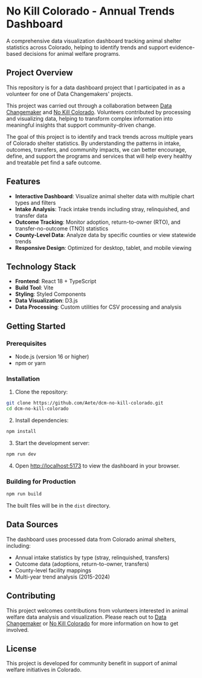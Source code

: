 # No Kill Colorado - Annual Trends Dashboard

A comprehensive data visualization dashboard tracking animal shelter statistics across Colorado, helping to identify trends and support evidence-based decisions for animal welfare programs.

## Project Overview

This repository is for a data dashboard project that I participated in as a volunteer for one of Data Changemakers' projects.

This project was carried out through a collaboration between [Data Changemaker](https://www.datachangemakers.org/) and [No Kill Colorado](https://www.nokillcolorado.org/). Volunteers contributed by processing and visualizing data, helping to transform complex information into meaningful insights that support community-driven change.

The goal of this project is to identify and track trends across multiple years of Colorado shelter statistics. By understanding the patterns in intake, outcomes, transfers, and community impacts, we can better encourage, define, and support the programs and services that will help every healthy and treatable pet find a safe outcome.

## Features

- **Interactive Dashboard**: Visualize animal shelter data with multiple chart types and filters
- **Intake Analysis**: Track intake trends including stray, relinquished, and transfer data
- **Outcome Tracking**: Monitor adoption, return-to-owner (RTO), and transfer-no-outcome (TNO) statistics
- **County-Level Data**: Analyze data by specific counties or view statewide trends
- **Responsive Design**: Optimized for desktop, tablet, and mobile viewing

## Technology Stack

- **Frontend**: React 18 + TypeScript
- **Build Tool**: Vite
- **Styling**: Styled Components
- **Data Visualization**: D3.js
- **Data Processing**: Custom utilities for CSV processing and analysis

## Getting Started

### Prerequisites

- Node.js (version 16 or higher)
- npm or yarn

### Installation

1. Clone the repository:

```bash
git clone https://github.com/Aete/dcm-no-kill-colorado.git
cd dcm-no-kill-colorado
```

2. Install dependencies:

```bash
npm install
```

3. Start the development server:

```bash
npm run dev
```

4. Open [http://localhost:5173](http://localhost:5173) to view the dashboard in your browser.

### Building for Production

```bash
npm run build
```

The built files will be in the `dist` directory.

## Data Sources

The dashboard uses processed data from Colorado animal shelters, including:

- Annual intake statistics by type (stray, relinquished, transfers)
- Outcome data (adoptions, return-to-owner, transfers)
- County-level facility mappings
- Multi-year trend analysis (2015-2024)

## Contributing

This project welcomes contributions from volunteers interested in animal welfare data analysis and visualization. Please reach out to [Data Changemaker](https://www.datachangemakers.org/) or [No Kill Colorado](https://www.nokillcolorado.org/) for more information on how to get involved.

## License

This project is developed for community benefit in support of animal welfare initiatives in Colorado.
